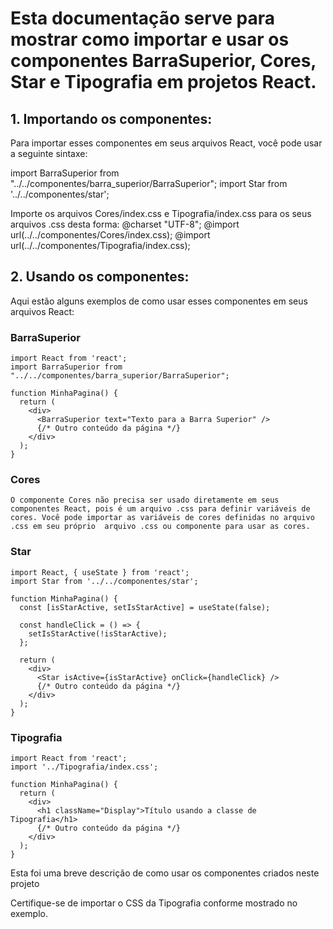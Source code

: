 

# Esta documentação serve para mostrar como importar e usar os componentes BarraSuperior, Cores, Star e Tipografia em projetos React.



## 1. Importando os componentes:

Para importar esses componentes em seus arquivos React, você pode usar a seguinte sintaxe:

import BarraSuperior from "../../componentes/barra_superior/BarraSuperior";
import Star from '../../componentes/star';

Importe os arquivos Cores/index.css e Tipografia/index.css para os seus arquivos .css desta forma:
@charset "UTF-8";
@import url(../../componentes/Cores/index.css);
@import url(../../componentes/Tipografia/index.css);


## 2. Usando os componentes:
Aqui estão alguns exemplos de como usar esses componentes em seus arquivos React:



### BarraSuperior

    import React from 'react';
    import BarraSuperior from "../../componentes/barra_superior/BarraSuperior";

    function MinhaPagina() {
      return (
        <div>
          <BarraSuperior text="Texto para a Barra Superior" />
          {/* Outro conteúdo da página */}
        </div>
      );
    }



### Cores

    O componente Cores não precisa ser usado diretamente em seus componentes React, pois é um arquivo .css para definir variáveis de cores. Você pode importar as variáveis de cores definidas no arquivo .css em seu próprio  arquivo .css ou componente para usar as cores.



### Star

    import React, { useState } from 'react';
    import Star from '../../componentes/star';

    function MinhaPagina() {
      const [isStarActive, setIsStarActive] = useState(false);

      const handleClick = () => {
        setIsStarActive(!isStarActive);
      };

      return (
        <div>
          <Star isActive={isStarActive} onClick={handleClick} />
          {/* Outro conteúdo da página */}
        </div>
      );
    }


### Tipografia

    import React from 'react';
    import '../Tipografia/index.css';

    function MinhaPagina() {
      return (
        <div>
          <h1 className="Display">Título usando a classe de Tipografia</h1>
          {/* Outro conteúdo da página */}
        </div>
      );
    }

Esta foi uma breve descrição de como usar os componentes criados neste projeto

Certifique-se de importar o CSS da Tipografia conforme mostrado no exemplo.




